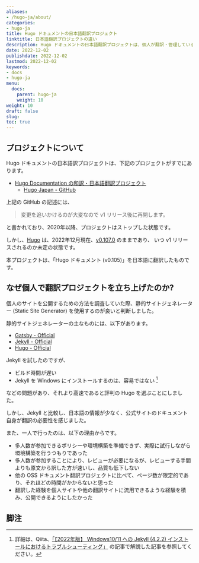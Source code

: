 ```yaml
---
aliases:
- /hugo-ja/about/
categories:
- hugo-ja
title: Hugo ドキュメントの日本語翻訳プロジェクト
linktitle: 日本語翻訳プロジェクトの違い
description: Hugo ドキュメントの日本語翻訳プロジェクトは、個人が翻訳・管理しているプロジェクトです。
date: 2022-12-02
publishdate: 2022-12-02
lastmod: 2022-12-02
keywords:
- docs
- hugo-ja
menu:
  docs:
    parent: hugo-ja
    weight: 10
weight: 10
draft: false
slug:
toc: true
---
```


## プロジェクトについて

Hugo ドキュメントの日本語訳プロジェクトは、下記のプロジェクトがすでにあります。

- [Hugo Documentation の和訳・日本語翻訳プロジェクト](https://hugojapan.github.io/)
  - [Hugo Japan - GitHub](https://github.com/hugojapan)

上記の GitHub の記述には、

> 変更を追いかけるのが大変なので v1 リリース後に再開します。

と書かれており、2020年以降、プロジェクトはストップした状態です。

しかし、[Hugo](https://github.com/gohugoio/hugo) は、2022年12月現在、[v0.107.0](https://github.com/gohugoio/hugo/releases/tag/v0.107.0) のままであり、
いつ v1 リリースされるのか未定の状態です。

本プロジェクトは、「Hugo ドキュメント (v0.105)」を日本語に翻訳したものです。



## なぜ個人で翻訳プロジェクトを立ち上げたのか?

個人のサイトを公開するための方法を調査していた際、静的サイトジェネレーター (Static Site Generator) を使用するのが良いと判断しました。

静的サイトジェネレーターの主なものには、以下があります。

- [Gatsby - Official](https://www.gatsbyjs.com/)
- [Jekyll - Official](http://jekyllrb.com/)
- [Hugo - Official](https://gohugo.io/)

Jekyll を試したのですが、

- ビルド時間が遅い
- Jekyll を Windows にインストールするのは、容易ではない [^1]

などの問題があり、それより高速であると評判の Hugo を選ぶことにしました。

しかし、Jekyll と比較し、日本語の情報が少なく、公式サイトのドキュメント自身が翻訳の必要性を感じました。

また、一人で行ったのは、以下の理由からです。

- 多人数が参加できるポリシーや環境構築を準備できず、実際に試行しながら環境構築を行うつもりであった
- 多人数が参加することにより、レビューが必要になるが、レビューする手間よりも原文から訳した方が速いし、品質も低下しない
- 他の OSS ドキュメント翻訳プロジェクトに比べて、ページ数が限定的であり、それほどの時間がかからないと思った
- 翻訳した経験を個人サイトや他の翻訳サイトに流用できるような経験を積み、公開できるようにしたかった


## 脚注

[^1]: 詳細は、Qiita、[「【2022年版】 Windows10/11 への Jekyll (4.2.2) インストールにおけるトラブルシューティング」](https://qiita.com/juggernautjp/items/20cc4f66dee27b02bf8a) の記事で解説した記事を参照してください。

